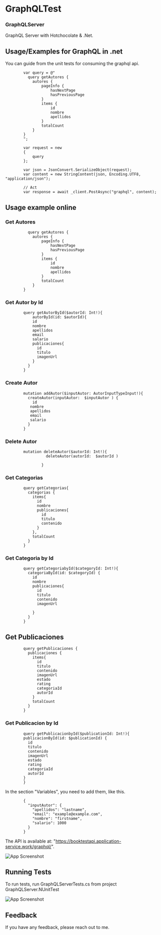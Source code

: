 
# GraphQLTest

### GraphQLServer ###
GraphQL Server with Hotchocolate & .Net.

## Usage/Examples for GraphQL in .net
You can guide from the unit tests for consuming the graphql api.

            var query = @"
              query getAutores {
                autores {
                    pageInfo {
                        hasNextPage
                        hasPreviousPage
                    }
                    items {
                        id
                        nombre
                        apellidos
                    }
                    totalCount
                }
            }
            ";

            var request = new
            {
                query
            };

            var json = JsonConvert.SerializeObject(request);
            var content = new StringContent(json, Encoding.UTF8, "application/json");

            // Act
            var response = await _client.PostAsync("graphql", content);

## Usage example online
### Get Autores
              query getAutores {
                autores {
                    pageInfo {
                        hasNextPage
                        hasPreviousPage
                    }
                    items {
                        id
                        nombre
                        apellidos
                    }
                    totalCount
                }
            }

### Get Autor by Id
            query getAutorById($autorId: Int!){
                autorById(id: $autorId){
                id
                nombre    
                apellidos
                email
                salario
                publicaciones{
                  id
                  titulo
                  imagenUrl
                }
              }
            } 

### Create Autor
            mutation addAutor($inputAutor: AutorInputTypeInput!){
              createAutor(inputAutor:  $inputAutor ) {
                id
               nombre
               apellidos
               email
               salario 
              }
            }

### Delete Autor
            mutation deleteAutor($autorId: Int!){
                      deleteAutor(autorId:  $autorId ) 
                       
                    }
                    
### Get Categorias
            query getCategorias{
              categorias {
                items{
                  id
                  nombre
                  publicaciones{
                    id
                    titulo
                    contenido
                  }
                },
                totalCount
              }
            }

### Get Categoria by Id
            query getCategoriabyId($categoryId: Int!){
              categoriaById(id: $categoryId) {
                id
                nombre
                publicaciones{
                  id
                  titulo
                  contenido
                  imagenUrl
      
                }
              }
            }

## Get Publicaciones
            query getPublicaciones {
              publicaciones {
                items{
                  id
                  titulo
                  contenido
                  imagenUrl
                  estado
                  rating
                  categoriaId
                  autorId
                }
                totalCount
              }
            }

### Get Publicacion by Id
            query getPublicacionbyId($publicationId: Int!){
            publicacionById(id: $publicationId) {
              id
              titulo
              contenido
              imagenUrl
              estado
              rating
              categoriaId
              autorId
            }
            }

In the section "Variables", you need to add them, like this.

            {
              "inputAutor": {
                "apellidos": "lastname",
                "email": "example@example.com",
                "nombre": "firstname",
                "salario": 1000
              }  
            }

The API is available at: "https://booktestapi.application-service.work/graphql/".

![App Screenshot](https://res.cloudinary.com/imgresd/image/upload/v1695431017/Github/exampleBanana_sgkszv.png)
## Running Tests

To run tests, run GraphQLServerTests.cs from project GraphQLServer.NUnitTest

![App Screenshot](https://res.cloudinary.com/imgresd/image/upload/v1695431146/Github/testsGraphql_amolkl.png)


## Feedback

If you have any feedback, please reach out to me.

